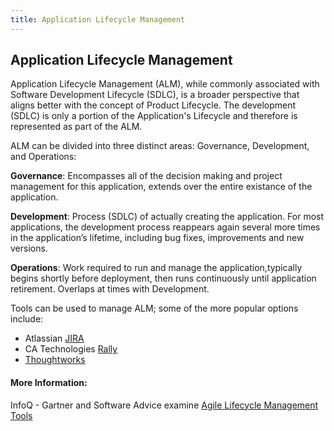 ```yaml
---
title: Application Lifecycle Management
---
```

## Application Lifecycle Management

Application Lifecycle Management (ALM), while commonly associated with Software Development Lifecycle (SDLC), is a broader perspective that aligns better with the concept of Product Lifecycle. The development (SDLC) is only a portion of the Application's Lifecycle and therefore is represented as part of the ALM. 

ALM can be divided into three distinct areas: Governance, Development, and Operations:

<b>Governance</b>: Encompasses all of the decision making and project management for this application, extends over the entire existance of the application.

<b>Development</b>: Process (SDLC) of actually creating the application. For most applications, the development process reappears again several more times in the application’s lifetime, including bug fixes, improvements and new versions.

<b>Operations</b>: Work required to run and manage the application,typically begins shortly before deployment, then runs continuously until application retirement. Overlaps at times with Development.  

Tools can be used to manage ALM; some of the more popular options include:

* Atlassian [JIRA](http://atlassian.com/software/jira)
* CA Technologies [Rally](http://ca.com/us.html)
* [Thoughtworks](http://thoughtworks.com/products)

#### More Information:
<!-- Please add any articles you think might be helpful to read before writing the article -->
InfoQ - Gartner and Software Advice examine [Agile Lifecycle Management Tools](http://www.infoq.com/news/2015/02/agile-management-tools/)


